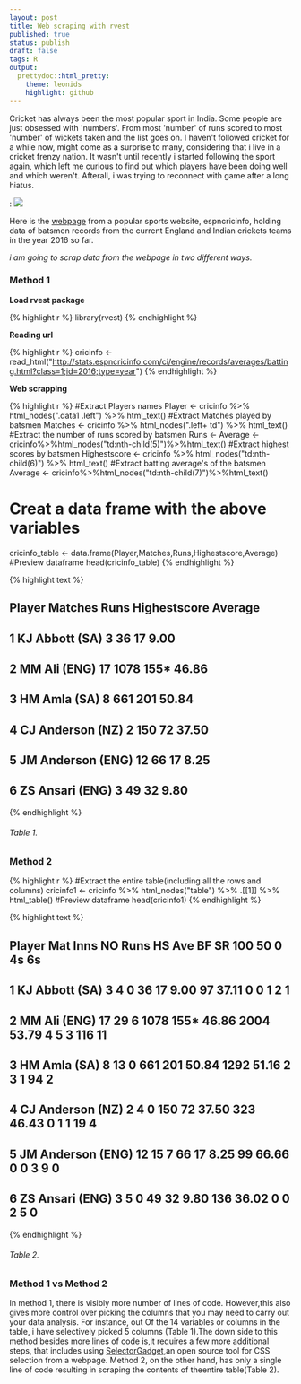 ```yaml
---
layout: post
title: Web scraping with rvest
published: true
status: publish
draft: false
tags: R 
output:
  prettydoc::html_pretty:
    theme: leonids
    highlight: github
---
```

 
 
Cricket has always been the most popular sport in India. Some people are just obsessed with 'numbers'. From most 'number' of runs scored to most 'number' of wickets taken and the list goes on. I haven't followed cricket for a while now, might come as a surprise to many, considering that i live in a cricket frenzy nation. It wasn't until recently i started following the sport again, which left me curious to find out which players have been doing well and which weren't. Afterall, i was trying to reconnect with game after a long hiatus.
 
 
: ![](http://www.espncricinfo.com/db/PICTURES/CMS/246000/246097.jpg)
 
Here is the [webpage](http://stats.espncricinfo.com/ci/engine/records/averages/batting.html?class=1;id=2016;type=year) from a popular sports website, espncricinfo, holding data of batsmen records from the current England and Indian crickets teams in the year 2016 so far.
 
*i am going to scrap data from the webpage in two different ways.*
 
 
### Method 1
 
__Load rvest package__

{% highlight r %}
library(rvest)
{% endhighlight %}
 
__Reading url__

{% highlight r %}
cricinfo <- read_html("http://stats.espncricinfo.com/ci/engine/records/averages/batting.html?class=1;id=2016;type=year")
{% endhighlight %}
 
__Web scrapping__

{% highlight r %}
#Extract Players names
Player <- cricinfo %>% html_nodes(".data1 .left") %>% html_text()
#Extract Matches played by batsmen
Matches <- cricinfo %>% html_nodes(".left+ td") %>% html_text()
#Extract the number of runs scored by batsmen
Runs <- Average <- cricinfo%>%html_nodes("td:nth-child(5)")%>%html_text()
#Extract highest scores by batsmen
Highestscore <- cricinfo %>% html_nodes("td:nth-child(6)") %>% html_text()
#Extract batting average's of the batsmen
Average <- cricinfo%>%html_nodes("td:nth-child(7)")%>%html_text()
# Creat a data frame with the above variables
cricinfo_table <- data.frame(Player,Matches,Runs,Highestscore,Average)
#Preview dataframe
head(cricinfo_table) 
{% endhighlight %}



{% highlight text %}
##              Player Matches Runs Highestscore Average
## 1    KJ Abbott (SA)       3   36           17    9.00
## 2      MM Ali (ENG)      17 1078         155*   46.86
## 3      HM Amla (SA)       8  661          201   50.84
## 4  CJ Anderson (NZ)       2  150           72   37.50
## 5 JM Anderson (ENG)      12   66           17    8.25
## 6   ZS Ansari (ENG)       3   49           32    9.80
{% endhighlight %}
###### Table 1.
 
### Method 2
 

{% highlight r %}
#Extract the entire table(including all the rows and columns)
cricinfo1 <- cricinfo %>% html_nodes("table") %>% .[[1]] %>% html_table()
#Preview dataframe
head(cricinfo1)
{% endhighlight %}



{% highlight text %}
##              Player Mat Inns NO Runs   HS   Ave   BF    SR 100 50 0  4s 6s
## 1    KJ Abbott (SA)   3    4  0   36   17  9.00   97 37.11   0  0 1   2  1
## 2      MM Ali (ENG)  17   29  6 1078 155* 46.86 2004 53.79   4  5 3 116 11
## 3      HM Amla (SA)   8   13  0  661  201 50.84 1292 51.16   2  3 1  94  2
## 4  CJ Anderson (NZ)   2    4  0  150   72 37.50  323 46.43   0  1 1  19  4
## 5 JM Anderson (ENG)  12   15  7   66   17  8.25   99 66.66   0  0 3   9  0
## 6   ZS Ansari (ENG)   3    5  0   49   32  9.80  136 36.02   0  0 2   5  0
{% endhighlight %}
###### Table 2.
 
### Method 1 vs Method 2
 
In method 1, there is visibly more number of lines of code. However,this also gives more control over picking the columns that you may need to carry out your data analysis. For instance, out Of the 14 variables or columns in the table, i have selectively picked 5 columns (Table 1).The down side to this method besides more lines of code is,it requires a few more additional steps, that includes using [SelectorGadget](http://selectorgadget.com/),an open source tool for CSS selection from a webpage. Method 2, on the other hand, has only a single line of code resulting in scraping the contents of theentire table(Table 2).
